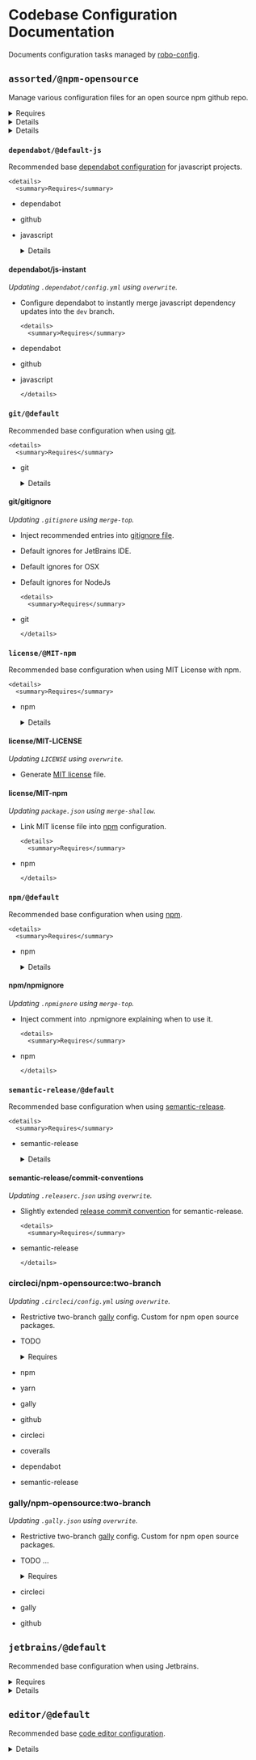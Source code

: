 # Codebase Configuration Documentation

Documents configuration tasks managed by [robo-config](https://github.com/blackflux/robo-config).

## `assorted/@npm-opensource`

Manage various configuration files for an open source npm github repo.

  <details>
    <summary>Requires</summary>

- js-gardener
- semantic-release
- npm-published
- david-dm
- dependabot
- coveralls
- circleci
- github
- javascript
- git
- npm
- yarn
- gally

  </details>

<details>
  <summary>Details</summary>

### `badges/@npm-opensource`

Display various badges in README.

    <details>
      <summary>Requires</summary>

- js-gardener
- semantic-release
- npm-published
- david-dm
- dependabot
- coveralls
- circleci

    </details>

  <details>
    <summary>Details</summary>

#### badges/js-gardener

_Updating `README.md` using `merge-below-title`._

- Display [js-gardener](https://github.com/blackflux/js-gardener) badge in README.

      <details>
        <summary>Requires</summary>

- js-gardener

      </details>

#### badges/semantic-release

_Updating `README.md` using `merge-below-title`._

- Display [semantic-release](https://github.com/semantic-release/semantic-release) badge in README.

      <details>
        <summary>Requires</summary>

- semantic-release

      </details>

#### badges/npm-downloads

_Updating `README.md` using `merge-below-title`._

- Display [npm downloads](https://www.npmjs.com/) badge in README.

      <details>
        <summary>Requires</summary>

- npm-published

      </details>

#### badges/npm-status

_Updating `README.md` using `merge-below-title`._

- Display [npm status](https://www.npmjs.com/) badge in README.

      <details>
        <summary>Requires</summary>

- npm-published

      </details>

#### badges/david-dm

_Updating `README.md` using `merge-below-title`._

- Display [david-dm.com](https://david-dm.org/) badge in README.

      <details>
        <summary>Requires</summary>

- david-dm

      </details>

#### badges/dependabot

_Updating `README.md` using `merge-below-title`._

- Display [dependabot](https://dependabot.com/) badge in README.

      <details>
        <summary>Requires</summary>

- dependabot

      </details>

#### badges/coveralls

_Updating `README.md` using `merge-below-title`._

- Display [coveralls](https://coveralls.io/) badge in README.

      <details>
        <summary>Requires</summary>

- coveralls

      </details>

#### badges/circleci

_Updating `README.md` using `merge-below-title`._

- Display [circleci](https://circleci.com/) badge in README.

      <details>
        <summary>Requires</summary>

- circleci

      </details>

  </details>

### `dependabot/@default-js`

Recommended base [dependabot configuration](https://dependabot.com/) for javascript projects.

    <details>
      <summary>Requires</summary>

- dependabot
- github
- javascript

    </details>

  <details>
    <summary>Details</summary>

#### dependabot/js-instant

_Updating `.dependabot/config.yml` using `overwrite`._

- Configure dependabot to instantly merge javascript dependency updates into the `dev` branch.

      <details>
        <summary>Requires</summary>

- dependabot
- github
- javascript

      </details>

  </details>

### `git/@default`

Recommended base configuration when using [git](https://en.wikipedia.org/wiki/Git).

    <details>
      <summary>Requires</summary>

- git

    </details>

  <details>
    <summary>Details</summary>

#### git/gitignore

_Updating `.gitignore` using `merge-top`._

- Inject recommended entries into [gitignore file](https://help.github.com/en/articles/ignoring-files).
- Default ignores for JetBrains IDE.
- Default ignores for OSX
- Default ignores for NodeJs

      <details>
        <summary>Requires</summary>

- git

      </details>

  </details>

### `license/@MIT-npm`

Recommended base configuration when using MIT License with npm.

    <details>
      <summary>Requires</summary>

- npm

    </details>

  <details>
    <summary>Details</summary>

#### license/MIT-LICENSE

_Updating `LICENSE` using `overwrite`._

- Generate [MIT license](https://en.wikipedia.org/wiki/MIT_License) file.

#### license/MIT-npm

_Updating `package.json` using `merge-shallow`._

- Link MIT license file into [npm](https://www.npmjs.com/) configuration.

      <details>
        <summary>Requires</summary>

- npm

      </details>

  </details>

### `npm/@default`

Recommended base configuration when using [npm](https://www.npmjs.com/).

    <details>
      <summary>Requires</summary>

- npm

    </details>

  <details>
    <summary>Details</summary>

#### npm/npmignore

_Updating `.npmignore` using `merge-top`._

- Inject comment into .npmignore explaining when to use it.

      <details>
        <summary>Requires</summary>

- npm

      </details>

  </details>

### `semantic-release/@default`

Recommended base configuration when using [semantic-release](https://github.com/semantic-release/semantic-release).

    <details>
      <summary>Requires</summary>

- semantic-release

    </details>

  <details>
    <summary>Details</summary>

#### semantic-release/commit-conventions

_Updating `.releaserc.json` using `overwrite`._

- Slightly extended [release commit convention](https://github.com/semantic-release/semantic-release#commit-message-format) for semantic-release.

      <details>
        <summary>Requires</summary>

- semantic-release

      </details>

  </details>

### circleci/npm-opensource:two-branch

_Updating `.circleci/config.yml` using `overwrite`._

- Restrictive two-branch [gally](https://github.com/loopmediagroup/gally#readme) config. Custom for npm open source packages.
- TODO

    <details>
      <summary>Requires</summary>

- npm
- yarn
- gally
- github
- circleci
- coveralls
- dependabot
- semantic-release

    </details>

### gally/npm-opensource:two-branch

_Updating `.gally.json` using `overwrite`._

- Restrictive two-branch [gally](https://github.com/loopmediagroup/gally#readme) config. Custom for npm open source packages.
- TODO ...

    <details>
      <summary>Requires</summary>

- circleci
- gally
- github

    </details>

</details>

## `jetbrains/@default`

Recommended base configuration when using Jetbrains.

  <details>
    <summary>Requires</summary>

- jetbrains
- nyc

  </details>

<details>
  <summary>Details</summary>

### jetbrains/exclude-coverage-folder

_Updating `.idea/${projectName}.iml` using `xml-merge`._

- Mark `coverage` Folder as excluded in Jetbrains.

    <details>
      <summary>Requires</summary>

- jetbrains
- nyc

    </details>

</details>

## `editor/@default`

Recommended base [code editor configuration](https://editorconfig.org/).

<details>
  <summary>Details</summary>

### editor/two-space

_Updating `.editorconfig` using `overwrite`._

- Two space line indentation.
- Set `lf` line endings.
- Set `utf8` encoding.
- Remove unnecessary whitespaces.

</details>

